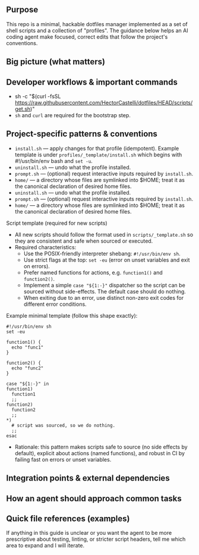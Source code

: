 ## Purpose

This repo is a minimal, hackable dotfiles manager implemented as a set of shell scripts and a collection of "profiles". The guidance below helps an AI coding agent make focused, correct edits that follow the project's conventions.

## Big picture (what matters)

## Developer workflows & important commands
  - sh -c "$(curl -fsSL https://raw.githubusercontent.com/HectorCastelli/dotfiles/HEAD/scripts/get.sh)"
  - `sh` and `curl` are required for the bootstrap step.

## Project-specific patterns & conventions
  - `install.sh` — apply changes for that profile (idempotent). Example template is under `profiles/_template/install.sh` which begins with #!/usr/bin/env bash and `set -u`.
  - `uninstall.sh` — undo what the profile installed.
  - `prompt.sh` — (optional) request interactive inputs required by `install.sh`.
  - `home/` — a directory whose files are symlinked into $HOME; treat it as the canonical declaration of desired home files.
   - `uninstall.sh` — undo what the profile installed.
   - `prompt.sh` — (optional) request interactive inputs required by `install.sh`.
   - `home/` — a directory whose files are symlinked into $HOME; treat it as the canonical declaration of desired home files.

  Script template (required for new scripts)
   - All new scripts should follow the format used in `scripts/_template.sh` so they are consistent and safe when sourced or executed.
   - Required characteristics:
     - Use the POSIX-friendly interpreter shebang: `#!/usr/bin/env sh`.
     - Use strict flags at the top: `set -eu` (error on unset variables and exit on errors).
     - Prefer named functions for actions, e.g. `function1()` and `function2()`.
     - Implement a simple `case "${1:-}"` dispatcher so the script can be sourced without side-effects. The default case should do nothing.
     - When exiting due to an error, use distinct non-zero exit codes for different error conditions.

  Example minimal template (follow this shape exactly):

  ```shell
  #!/usr/bin/env sh
  set -eu

  function1() {
    echo "func1"
  }

  function2() {
    echo "func2"
  }

  case "${1:-}" in
  function1)
    function1
    ;;
  function2)
    function2
    ;;
  *)
    # script was sourced, so we do nothing.
    ;;
  esac
  ```

   - Rationale: this pattern makes scripts safe to source (no side effects by default), explicit about actions (named functions), and robust in CI by failing fast on errors or unset variables.

## Integration points & external dependencies

## How an agent should approach common tasks

## Quick file references (examples)

If anything in this guide is unclear or you want the agent to be more prescriptive about testing, linting, or stricter script headers, tell me which area to expand and I will iterate.
